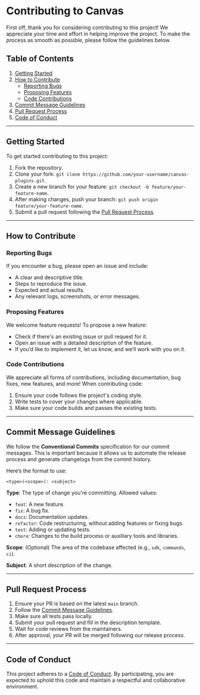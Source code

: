 # Contributing to Canvas

First off, thank you for considering contributing to this project! We appreciate your time and effort in helping improve the project. To make the process as smooth as possible, please follow the guidelines below.

## Table of Contents
1. [Getting Started](#getting-started)
2. [How to Contribute](#how-to-contribute)
   - [Reporting Bugs](#reporting-bugs)
   - [Proposing Features](#proposing-features)
   - [Code Contributions](#code-contributions)
3. [Commit Message Guidelines](#commit-message-guidelines)
4. [Pull Request Process](#pull-request-process)
5. [Code of Conduct](#code-of-conduct)

---

## Getting Started

To get started contributing to this project:
1. Fork the repository.
2. Clone your fork: `git clone https://github.com/your-username/canvas-plugins.git`.
3. Create a new branch for your feature: `git checkout -b feature/your-feature-name`.
4. After making changes, push your branch: `git push origin feature/your-feature-name`.
5. Submit a pull request following the [Pull Request Process](#pull-request-process).

---

## How to Contribute

### Reporting Bugs

If you encounter a bug, please open an issue and include:
- A clear and descriptive title.
- Steps to reproduce the issue.
- Expected and actual results.
- Any relevant logs, screenshots, or error messages.

### Proposing Features

We welcome feature requests! To propose a new feature:
- Check if there's an existing issue or pull request for it.
- Open an issue with a detailed description of the feature.
- If you’d like to implement it, let us know, and we’ll work with you on it.

### Code Contributions

We appreciate all forms of contributions, including documentation, bug fixes, new features, and more! When contributing code:
1. Ensure your code follows the project's coding style.
2. Write tests to cover your changes where applicable.
3. Make sure your code builds and passes the existing tests.

---

## Commit Message Guidelines

We follow the **Conventional Commits** specification for our commit messages. This is important because it allows us to automate the release process and generate changelogs from the commit history.

Here’s the format to use:

```
<type>(<scope>): <subject>
```

**Type**: The type of change you're committing. Allowed values:
- `feat`: A new feature.
- `fix`: A bug fix.
- `docs`: Documentation updates.
- `refactor`: Code restructuring, without adding features or fixing bugs.
- `test`: Adding or updating tests.
- `chore`: Changes to the build process or auxiliary tools and libraries.

**Scope**: (Optional) The area of the codebase affected (e.g., `sdk`, `commands`, `ci`).

**Subject**: A short description of the change.

---

## Pull Request Process

1. Ensure your PR is based on the latest `main` branch.
2. Follow the [Commit Message Guidelines](#commit-message-guidelines).
3. Make sure all tests pass locally.
4. Submit your pull request and fill in the description template.
5. Wait for code reviews from the maintainers.
6. After approval, your PR will be merged following our release process.

---

## Code of Conduct

This project adheres to a [Code of Conduct](./CODE_OF_CONDUCT.md). By participating, you are expected to uphold this code and maintain a respectful and collaborative environment.
